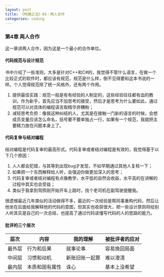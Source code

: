 ```yaml
---
layout: post
title: 《构建之法》04：两人合作
categories: coding
---
```


### 第4章 两人合作

这一章讲两人合作，因为这是一个最小的合作单位。<!-- more -->

#### 代码规范与设计规范

书中介绍了一些准则，大多是针对C++和C#的，我觉得不管什么语言，在做一个比较正式的软件时，都应该有规范，规范是什么样，倒不见得要和这本书说的一样。个人觉得规范除了统一风格外，还有两个作用。

1. 提供最佳实践：规范一般是有有经验的人制定的，这些经验往往都有血的教训，作为新手，首先应当不加思考的接受，然后才是思考为什么要如此，通过规范可以对具体的编程语言取精华弃糟粕；
2. 减轻思考负担：像我这种纠结的人，尤其是在接触一门新的语言的时候，会想成员变量应该怎么命名，括号要不要单独占一行，如果有一个规范，我就把主要精力放在问题本身上了。

#### 代码复审与结对编程

结对编程是代码复审的最高形式。代码复审或者结对编程是有效的，我觉得基于以下几个原因：

1. 人人都会犯错，与其等到出现bug才发现，不如早期通过其他人复核一下；
2. 如果把一个东西解释给人听，会强迫你做更加深入的思考；
3. 代码复审或者结对编程有点像教学，水平低的自然会收益，水平高的在讲解的过程中其实也会受益；
4. 类似于我拿到驾照刚开始开车上路时，找个老司机在副驾驶提醒我。

很遗憾最近几年类似的活动做得不多，最近的一次经验是帮同事重构代码，然后让他坐在后面给我解释他的代码的意图，但其实也收获很大，把一些设计原则将给别人听其实是自己的一次总结，也提高了通过代码读懂写代码的人的思路的能力。

#### 批评的三个层次

| 层次   | 内容      | 我的理解    | 被批评者的应对 |
| ---- | ------- | ------- | ------- |
| 最外层  | 行为和后果   | 就事论事    | 容易挽回局面  |
| 中间层  | 习惯和动机   | 新账旧账一起算 | 难以澄清    |
| 最内层  | 本质和固有属性 | 诛心      | 基本上没希望  |